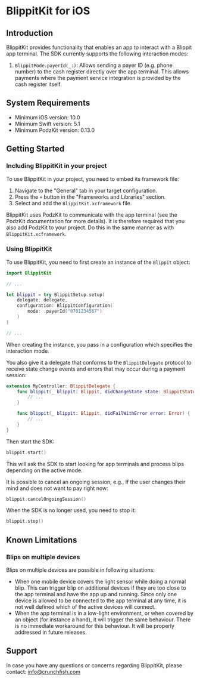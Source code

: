 BlippitKit for iOS
======================================

## Introduction

BlippitKit provides functionality that enables an app to interact with a Blippit app terminal. The SDK currently supports the following interaction modes:

1. `BlippitMode.payerId(_:)`: Allows sending a payer ID (e.g. phone number) to the cash register directly over the app terminal. This allows payments where the payment service integration is provided by the cash register itself.

## System Requirements

* Minimum iOS version: 10.0
* Minimum Swift version: 5.1
* Minimum PodzKit version: 0.13.0

## Getting Started

### Including BlippitKit in your project

To use BlippitKit in your project, you need to embed its framework file:

1. Navigate to the "General" tab in your target configuration.
2. Press the `+` button in the "Frameworks and Libraries" section.
3. Select and add the `BlippitKit.xcframework` file.

BlippitKit uses PodzKit to communicate with the app terminal (see the PodzKit documentation for more details). It is therefore required that you also add PodzKit to your project. Do this in the same manner as with `BlippitKit.xcframework`.

### Using BlippitKit

To use BlippitKit, you need to first create an instance of the `Blippit` object:

```swift
import BlippitKit

// ...

let blippit = try BlippitSetup.setup(
    delegate: delegate,
    configuration: BlippitConfiguration(
        mode: .payerId("0701234567")
    )
)

// ...
```

When creating the instance, you pass in a configuration which specifies the interaction mode.

You also give it a delegate that conforms to the `BlippitDelegate` protocol to receive state change events and errors that may occur during a payment session:

```swift
extension MyController: BlippitDelegate {
    func blippit(_ blippit: Blippit, didChangeState state: BlippitState) {
        // ...
    }

    func blippit(_ blippit: Blippit, didFailWithError error: Error) {
        // ...
    }
}
```

Then start the SDK:

```swift
blippit.start()
```

This will ask the SDK to start looking for app terminals and process blips depending on the active mode.

It is possible to cancel an ongoing session; e.g., If the user changes their mind and does not want to pay right now:

```swift
blippit.cancelOngoingSession()
```

When the SDK is no longer used, you need to stop it:

```swift
blippit.stop()
```

## Known Limitations

### Blips on multiple devices

Blips on multiple devices are possible in following situations:

* When one mobile device covers the light sensor while doing a normal blip. This can trigger blip on additional devices if they are too close to the app terminal and have the app up and running. Since only one device is allowed to be connected to the app terminal at any time, it is not well defined which of the active devices will connect.
* When the app terminal is in a low-light environment, or when covered by an object (for instance a hand), it will trigger the same behaviour.
There is no immediate workaround for this behaviour. It will be properly addressed in future releases.

## Support

In case you have any questions or concerns regarding BlippitKit, please contact: info@crunchfish.com